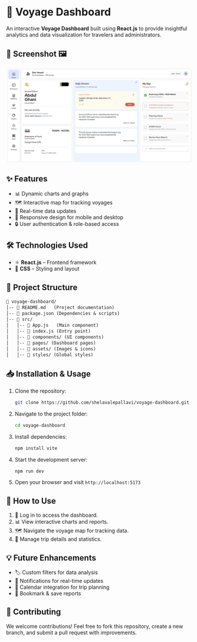 # 🚀 Voyage Dashboard

An interactive **Voyage Dashboard** built using **React.js** to provide insightful analytics and data visualization for travelers and administrators.

## 📸 Screenshot 🖼️
![Voyage Dashboard Screenshot](public/dashboard.png)

## ✨ Features
- 📊 Dynamic charts and graphs
- 🗺️ Interactive map for tracking voyages
- 📝 Real-time data updates
- 📱 Responsive design for mobile and desktop
- 🔒 User authentication & role-based access

## 🛠️ Technologies Used
- ⚛️ **React.js** – Frontend framework
- 🎨 **CSS** – Styling and layout


## 📂 Project Structure
```
📁 voyage-dashboard/
│-- 📄 README.md   (Project documentation)
│-- 📄 package.json (Dependencies & scripts)
│-- 📁 src/
│   │-- 📄 App.js   (Main component)
│   │-- 📄 index.js (Entry point)
│   │-- 📁 components/ (UI components)
│   │-- 📁 pages/ (Dashboard pages)
│   │-- 📁 assets/ (Images & icons)
│   │-- 📁 styles/ (Global styles)
```

## 📥 Installation & Usage
1. Clone the repository:
   ```bash
   git clone https://github.com/shelavalepallavi/voyage-dashboard.git
   ```
2. Navigate to the project folder:
   ```bash
   cd voyage-dashboard
   ```
3. Install dependencies:
   ```bash
   npm install vite
   ```
4. Start the development server:
   ```bash
   npm run dev
   ```
5. Open your browser and visit `http://localhost:5173`

## 🎯 How to Use
1. 🔑 Log in to access the dashboard.
2. 📊 View interactive charts and reports.
3. 🗺️ Navigate the voyage map for tracking data.
4. 📝 Manage trip details and statistics.

## 💡 Future Enhancements
- 🏷️ Custom filters for data analysis
- 🔔 Notifications for real-time updates
- 📅 Calendar integration for trip planning
- 📌 Bookmark & save reports

## 🤝 Contributing
We welcome contributions! Feel free to fork this repository, create a new branch, and submit a pull request with improvements.



